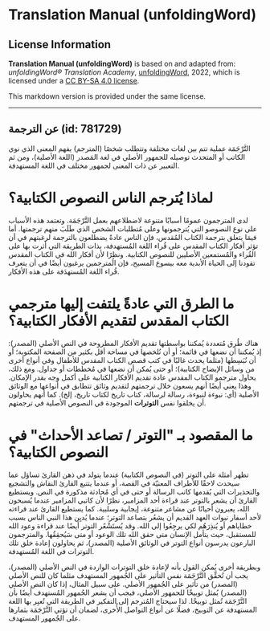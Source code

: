 # Translation Manual (unfoldingWord)

## License Information

**Translation Manual (unfoldingWord)** is based on and adapted from: _unfoldingWord® Translation Academy_, [unfoldingWord](https://unfoldingword.org/utw), 2022, which is licensed under a [CC BY-SA 4.0 license](https://creativecommons.org/licenses/by-sa/4.0/legalcode.en).

This markdown version is provided under the same license.



--------------------------------

## عن الترجمة (id: 781729)

التَّرْجَمَة عملية تتم بين لغات مختلفة وتتطلب شخصًا (المترجم) يفهم المعنى الذي نوي الكاتب أو المتحدث توصيله للجمهور الأصلي في لغة المَصدر (اللغة الأصلية)، ومن ثم التعبير عن ذات المعنى لجمهور مختلف في اللغة المستهدفة.

لماذا يُترجم الناس النصوص الكتابية؟
===================================

لدى المترجمون عمومًا أسبابًا متنوعة لاضطلاعهم بعمل التَّرْجَمَة. وتعتمد هذه الأسباب على نوع النصوصو التي يُترجمونها وعلى مُتطلبات الشخص الذي طَلَبَ منهم ترجمتها. أما فيمَا يتعلق بترجمة الكتاب المُقدس، فإن الناس عادةً يضطلعون بالترجمة لرغبتهم في أن تؤثر أفكار الكتاب المقدس على قُراء اللغة المُستهدفة، بذات الطريقة التي أثرت بها على القُراء والمُستمعين الأصليين للنصوص الكتابية. ونظرًا لأن أفكار الله في الكتاب المقدس تقودنا إلى الحياة الأبدية معه بيسوع المسيح، فإن الُمترجمين يرغبون أيضًا في أن يتعرف قُراء اللغة المُستهدَفة على هذه الأفكار.

ما الطرق التي عادةً يلتفت إليها مترجمي الكتاب المقدس لتقديم الأفكار الكتابية؟
=============================================================================

هناك طُرق مُتعددة يُمكننا بواسطتها تقديم الأفكار المطروحة في النص الأصلي (المصدر): إذ يُمكننا أن نضعها في قائمة؛ أو أن نُلخصها في مساحة أقل بكثير من الصفحة المكتوبة؛ أو أن نُبَسِطها (مثلما يحدث غالبًا في كتب قصص الكتاب المقدس للأطفال وفي أنواع أخرى من وسائل الإيضاح الكتابية)؛ أو حتى يُمكن أن نضعها في مُخططات أو جداول. ومع ذلك، يحاول مترجمو الكتاب المقدس عادة تقديم الأفكار الكتابية على أكمل وجه بقدر الإمكان. وهذا يعني أيضًا أنهم يسعون خلال ترجمتهم لتقديم وثائق تتطابق في أنواعها مع الوثائق الأصلية (أي: نبوءة لنبوءة، رسالة لرسالة، كتاب تاريخ لكتاب تاريخ، إلخ). كما أنهم يحاولون أن يخلقوا نفس **التوترات** الموجودة في النصوص الأصلية في ترجمتهم.

ما المقصود بـ "التوتر / تصاعد الأحداث" في النصوص الكتابية؟
==========================================================

تظهر أمثلة على التوتر (في النصوص الكتابية) عندما يتولد في ذهن القارئ تساؤل عما سيحدث لاحقًا للأطراف المعنيّة في القصة، أو عندما يتتبع القارئ النقاش والتشجيع والتحذيرات التي يُقدمها كاتب الرسالة أو حتى في أي مُحادثة مذكورة في النص. ويستطيع القارئ أن يشعر بالتوتر عند قراءة أحد المزامير، نظرًا لأن كاتبي المزامير عندما يُسبحون الله، يعبرون أحيانًا عن مشاعر متنوعة، إيجابية وسلبية. كما يستطيع القارئ عند قراءته لأحد أسفار نبوات العهد القديم أن يشعُر بتصاعد التوتر؛ عندما يُديِن هذا النبي الناس بسبب خطاياهم أو يُنذِرَهُم لكي يرجِعُوا إلى الله. وقد يُستَشْعًر التوتر أيضًا عند قراءة وعود الله للمستقبل، حيث يتأمل الإنسان متى حقق الله تلك الوعود أو متى سَيُحقِقُها. والمترجمون البارعون يدرسون أنواع التوتر في الوثائق الأصلية (المصدر)، ثم يحاولون إعادة خلق تلك التوترات في اللغة المُستهدفة.

وبطريقة أخرى يُمكن القول بأنه لإعادة خلق التوترات الواردة في النص الأصلي (المصدر)، يجب أن تُحقِّق التَّرْجَمَة نفس التأثير على الجُمهور المستهدف مثلما كان للنص الأصلي (المصدر) من تأثير على الجُمهور الأصلي. على سبيل المثال، إذا كان النص الأصلي (المصدر) يُمثل توبيخًا للجمهور الأصلي، فيجب أن يشعر الجُمهور المُستهدف أيضًا بأن التَّرْجَمَة تُمثل توبيخًا. لذا سيحتاج المُترجم إلى التفكير في الطريقة التي تُعبِر بها اللغة المستهدفة عن التوبيخ، فضلًا عن أنواع التواصل الأُخرى، لضمان أن تؤتي التَّرْجَمَة بثمارها على الجُمهور المستهدف.


